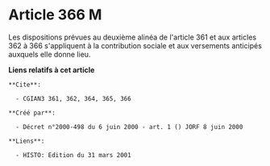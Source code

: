 # Article 366 M

Les dispositions prévues au deuxième alinéa de l'article 361 et aux articles 362 à 366 s'appliquent à la contribution sociale
et aux versements anticipés auxquels elle donne lieu.

**Liens relatifs à cet article**

	**Cite**:

	  - CGIAN3 361, 362, 364, 365, 366

	**Créé par**:

	  - Décret n°2000-498 du 6 juin 2000 - art. 1 () JORF 8 juin 2000

	**Liens**:

	  - HISTO: Edition du 31 mars 2001
